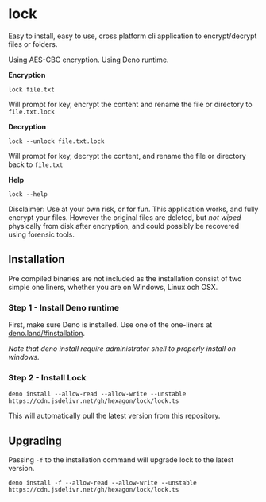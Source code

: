 # lock

Easy to install, easy to use, cross platform cli application to encrypt/decrypt files or folders.

Using AES-CBC encryption. Using Deno runtime.

**Encryption**

```lock file.txt```

Will prompt for key, encrypt the content and rename the file or directory to ```file.txt.lock```

**Decryption**

```lock --unlock file.txt.lock```

Will prompt for key, decrypt the content, and rename the file or directory back to ```file.txt```

**Help**

```lock --help```

Disclaimer: Use at your own risk, or for fun. This application works, and fully encrypt your files. However the original files are deleted, but _not wiped_ physically from disk after encryption, and could possibly be recovered using forensic tools.


## Installation

Pre compiled binaries are not included as the installation consist of two simple one liners, whether you are on Windows, Linux och OSX.

### Step 1 - Install Deno runtime

First, make sure Deno is installed. Use one of the one-liners at [deno.land/#installation](https://deno.land/#installation).

*Note that deno install require administrator shell to properly install on windows.*

### Step 2 - Install Lock

```deno install --allow-read --allow-write --unstable https://cdn.jsdelivr.net/gh/hexagon/lock/lock.ts```

This will automatically pull the latest version from this repository.

## Upgrading

Passing ```-f``` to the installation command will upgrade lock to the latest version.

```deno install -f --allow-read --allow-write --unstable https://cdn.jsdelivr.net/gh/hexagon/lock/lock.ts```
